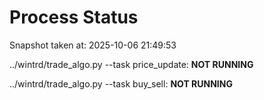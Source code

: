 # Process Status

Snapshot taken at: 2025-10-06 21:49:53

../wintrd/trade_algo.py --task price_update: **NOT RUNNING**

../wintrd/trade_algo.py --task buy_sell: **NOT RUNNING**


